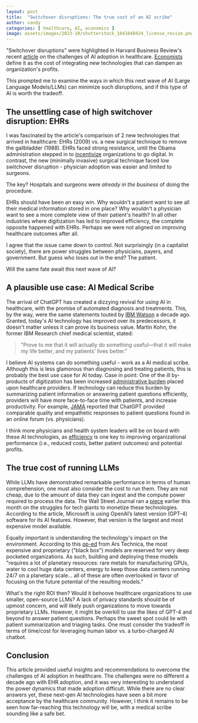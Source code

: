 ```yaml
---
layout: post
title:  "Switchover disruptions: The true cost of an AI scribe"
author: sandy
categories: [ healthcare, AI, economics ]
image: assets/images/2023-10/shutterstock_1841040424_license_resize.png
---
```


"Switchover disruptions" were highlighted in Harvard Business Review's recent [article](https://hbr.org/2023/09/ai-adoption-in-u-s-health-care-wont-be-easy) on the challenges of AI adoption in healthcare.  [Economists](https://www.aeaweb.org/articles?id=10.1257/mic.4.3.1) define it as the cost of integrating new technologies that can dampen an organization's profits.

This prompted me to examine the ways in which this next wave of AI (Large Language Models/LLMs) can minimize such disruptions, and if this type of AI is worth the tradeoff.  

## The unsettling case of high switchover disruption: EHRs

I was fascinated by the article's comparison of 2 new technologies that arrived in healthcare: EHRs (2009) vs. a new surgical technique to remove the gallbladder (1988).  EHRs faced strong resistance, until the Obama administration stepped in to [incentivize](https://www.hipaajournal.com/what-is-the-hitech-act/#:~:text=The%20HITECH%20Act%20was%20created%20to%20promote%20and,%28HIPAA%29%20by%20tightening%20up%20the%20language%20of%20HIPAA.) organizations to go digital.  In contrast, the new (minimally invasive) surgical technique faced low switchover disruption - physician adoption was easier and limited to surgeons.  

The key?  Hospitals and surgeons were *already in the business* of doing the procedure.

EHRs should have been an easy win.  Why wouldn't a patient want to see all their medical information stored in one place?  Why wouldn't a physician want to see a more complete view of their patient's health?  In all other industries where digitization has led to improved efficiency, the complete opposite happened with EHRs.  Perhaps we were not aligned on improving healthcare outcomes after all.

I agree that the issue came down to control.  Not surprisingly (in a capitalist society), there are power struggles between physicians, payers, and government.  But guess who loses out in the end?  The patient.  

Will the same fate await this next wave of AI?

## A plausible use case: AI Medical Scribe

The arrival of ChatGPT has created a dizzying revival for using AI in healthcare, with the promise of automated diagnosis and treatments.  This, by the way, were the same statements touted by [IBM Watson](https://spectrum.ieee.org/how-ibm-watson-overpromised-and-underdelivered-on-ai-health-care) a decade ago.  Granted, today's AI technology has improved over its predecessors, it doesn't matter unless it can prove its business value.  Martin Kohn, the former IBM Research chief medical scientist, stated:

>"Prove to me that it will actually do something useful—that it will make my life better, and my patients' lives better." 

I believe AI systems can do something useful - work as a AI medical scribe.  Although this is less glamorous than diagnosing and treating patients, this is probably the best use case for AI today.  Case in point: One of the ill by-products of digitization has been increased [administrative burden](https://www.medicaleconomics.com/view/top-challenges-2021-1-administrative-burdens-and-paperwork) placed upon healthcare providers.  If technology can reduce this burden by summarizing patient information or answering patient questions efficiently, providers will have more face-to-face time with patients, and increase productivity.  For example, [JAMA](https://jamanetwork.com/journals/jamainternalmedicine/article-abstract/2804309) reported that ChatGPT provided comparable quality and empathetic responses to patient questions found in an online forum (vs. physicians).  

I think more physicians and health system leaders will be on board with these AI technologies, as [efficiency](https://www.ncbi.nlm.nih.gov/books/NBK436891/) is one key to improving organizational performance (i.e., reduced costs, better patient outcomes) and potential profits. 

## The true cost of running LLMs

While LLMs have demonstrated remarkable performance in terms of human comprehension, one must also consider the cost to run them.  They are not cheap, due to the amount of data they can ingest and the compute power required to process the data.  The Wall Street Journal ran a [piece](https://www.wsj.com/tech/ai/ais-costly-buildup-could-make-early-products-a-hard-sell-bdd29b9f) earlier this month on the struggles for tech giants to monetize these technologies.  According to the article, Microsoft is using OpenAI’s latest version (GPT-4) software for its AI features.  However, that version is the largest and most expensive model available.  

Equally important is understanding the technology's impact on the environment.  According to this [op-ed](https://arstechnica.com/gadgets/2023/04/generative-ai-is-cool-but-lets-not-forget-its-human-and-environmental-costs/) from Ars Technica, the most expensive and proprietary ("black box") models are reserved for very deep pocketed organizations.  As such,  building and deploying these models "requires a lot of planetary resources: rare metals for manufacturing GPUs, water to cool huge data centers, energy to keep those data centers running 24/7 on a planetary scale… all of these are often overlooked in favor of focusing on the future potential of the resulting models."

What's the right ROI then?  Would it behoove healthcare organizations to use smaller, open-source LLMs?  A lack of privacy standards should be of upmost concern, and will likely push organizations to move towards proprietary LLMs.  However, it might be overkill to use the likes of GPT-4 and beyond to answer patient questions.  Perhaps the sweet spot could lie with patient summarization and triaging tasks.  One must consider the tradeoff in terms of time/cost for leveraging human labor vs. a turbo-charged AI chatbot.


## Conclusion

This article provided useful insights and recommendations to overcome the challenges of AI adoption in healthcare.  The challenges were no different a decade ago with EHR adoption, and it was very interesting to understand the power dynamics that made adoption difficult.  While there are no clear answers yet, these next-gen AI technologies have seen a bit more acceptance by the healthcare community.  However, I think it remains to be seen how far-reaching this technology will be, with a medical scribe sounding like a safe bet.